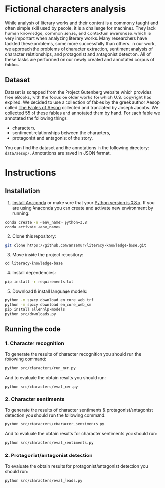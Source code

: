 # Fictional characters analysis

While analysis of literary works and their content is a commonly taught and often simple skill used by people, it is a challenge for machines. They lack human knowledge, common sense, and contextual awareness, which is very important when analyzing literary works. Many researchers have tackled these problems, some more successfully than others. In our work, we approach the problems of character extraction, sentiment analysis of character relationships, and protagonist and antagonist detection. All of these tasks are performed on our newly created and annotated corpus of fables.

## Dataset
Dataset is scrapped from the Project Gutenberg website which provides free eBooks, with the focus on older works for which U.S. copyright has expired. We decided to use a collection of fables by the greek author Aesop called [The Fables of Aesop](https://www.gutenberg.org/cache/epub/28/pg28.txt) collected and translated by Joseph Jacobs. We collected 55 of these fables and annotated them by hand. For each fable we annotated the following things:
* characters,
* sentiment relationships between the characters,
* protagonist and antagonist of the story.

You can find the dataset and the annotations in the following directory: `data/aesop/`. Annotations are saved in JSON format.



# Instructions

## Installation
1. [Install Anaconda](https://docs.anaconda.com/anaconda/install/index.html) or make sure that your [Python version is 3.8.x](https://www.python.org/downloads/). If you are using Anaconda you can create and activate new environment by running:

```bash
conda create -n <env_name> python=3.8
conda activate <env_name>
```

2. Clone this repository:
```bash
git clone https://github.com/anzemur/literacy-knowledge-base.git
```

3. Move inside the project repository:
```
cd literacy-knowledge-base
```

4. Install dependencies:
```bash
pip install -r requirements.txt 
```

5. Download & install language models:
```bash
python -m spacy download en_core_web_trf
python -m spacy download en_core_web_sm
pip install allennlp-models
python src/downloads.py
```

## Running the code

### 1. Character recognition
To generate the results of character recognition you should run the following command:
```bash
python src/characters/run_ner.py
```
And to evaluate the obtain results you should run:
```bash
python src/characters/eval_ner.py
```

### 2. Character sentiments
To generate the results of character sentiments & protagonist/antagonist detection you should run the following command:
```bash
python src/characters/character_sentiments.py
```
And to evaluate the obtain results for character sentiments you should run:
```bash
python src/characters/eval_sentiments.py
```

### 2. Protagonist/antagonist detection
To evaluate the obtain results for protagonist/antagonist detection you should run:
```bash
python src/characters/eval_leads.py
```
